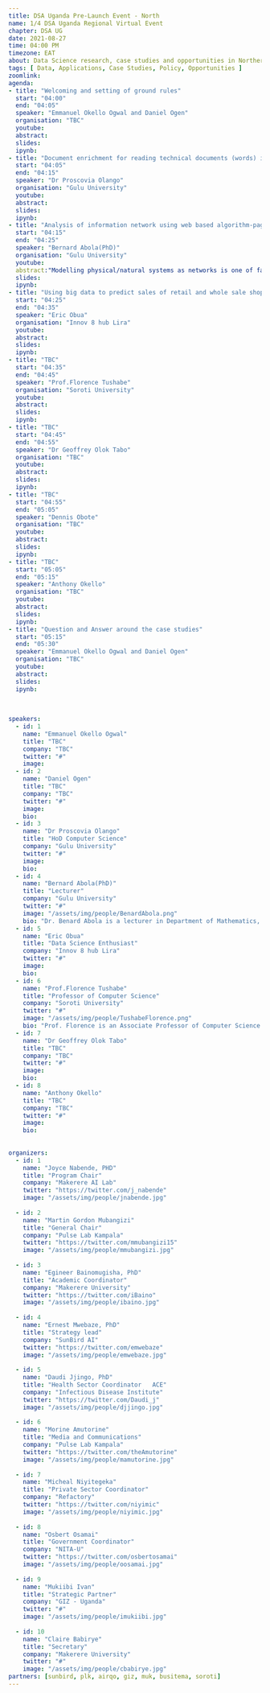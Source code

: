 ```yaml
---
title: DSA Uganda Pre-Launch Event - North
name: 1/4 DSA Uganda Regional Virtual Event
chapter: DSA UG
date: 2021-08-27
time: 04:00 PM
timezone: EAT
about: Data Science research, case studies and opportunities in Northern Uganda 🇺🇬
tags: [ Data, Applications, Case Studies, Policy, Opportunities ]
zoomlink:
agenda: 
- title: "Welcoming and setting of ground rules"
  start: "04:00"
  end: "04:05"
  speaker: "Emmanuel Okello Ogwal and Daniel Ogen" 
  organisation: "TBC"
  youtube:
  abstract:
  slides:
  ipynb:
- title: "Document enrichment for reading technical documents (words) in the medical field"
  start: "04:05"
  end: "04:15"
  speaker: "Dr Proscovia Olango"
  organisation: "Gulu University"
  youtube:
  abstract:
  slides: 
  ipynb:
- title: "Analysis of information network using web based algorithm-page rank."
  start: "04:15"
  end: "04:25"
  speaker: "Bernard Abola(PhD)"
  organisation: "Gulu University"
  youtube:
  abstract:"Modelling physical/natural systems as networks is one of fast-growing research areas in applied mathematics. These systems include: social, bio-stochastics, telecommunication, queuing, reliability systems and citation networks. Importantly, attributes (nodes) of such systems are usually millions or billions. In some instances, the attributes can be few but the system keep changing from time to time this dynamics phenomenon rather exist algorithms ineffective. Moreover, networks models are recognised as potential objects to filter information from such systems.  In fact, modelling physical or engineering systems as networks have greatly improved understanding of complex systems. <br>In this talk, the popular Markov models commonly used in ranking (PageRank) problems will be presented.   The focus will be on analysis of information Markov chain, where the phase spaces split into non-communicative groups of states. Recent analytical and numerical results will be given."
  slides: 
  ipynb:
- title: "Using big data to predict sales of retail and whole sale shops to predict consumers desires over time"
  start: "04:25"
  end: "04:35"
  speaker: "Eric Obua"
  organisation: "Innov 8 hub Lira"
  youtube:
  abstract:
  slides: 
  ipynb:
- title: "TBC"
  start: "04:35"
  end: "04:45"
  speaker: "Prof.Florence Tushabe"
  organisation: "Soroti University"
  youtube:
  abstract:
  slides: 
  ipynb:
- title: "TBC"
  start: "04:45"
  end: "04:55"
  speaker: "Dr Geoffrey Olok Tabo"
  organisation: "TBC"
  youtube:
  abstract:
  slides: 
  ipynb:
- title: "TBC"
  start: "04:55"
  end: "05:05"
  speaker: "Dennis Obote"
  organisation: "TBC"
  youtube:
  abstract:
  slides: 
  ipynb:
- title: "TBC"
  start: "05:05"
  end: "05:15"
  speaker: "Anthony Okello"
  organisation: "TBC"
  youtube:
  abstract:
  slides: 
  ipynb:
- title: "Question and Answer around the case studies"
  start: "05:15"
  end: "05:30"
  speaker: "Emmanuel Okello Ogwal and Daniel Ogen" 
  organisation: "TBC"
  youtube:
  abstract:
  slides:
  ipynb:
  
  
  
speakers: 
  - id: 1
    name: "Emmanuel Okello Ogwal"
    title: "TBC"
    company: "TBC"
    twitter: "#"
    image: 
  - id: 2
    name: "Daniel Ogen"
    title: "TBC"
    company: "TBC"
    twitter: "#"
    image: 
    bio: 
  - id: 3
    name: "Dr Proscovia Olango"
    title: "HoD Computer Science"
    company: "Gulu University"
    twitter: "#"
    image: 
    bio: 
  - id: 4
    name: "Bernard Abola(PhD)"
    title: "Lecturer"
    company: "Gulu University"
    twitter: "#"
    image: "/assets/img/people/BenardAbola.png"
    bio: "Dr. Benard Abola is a lecturer in Department of Mathematics, Faculty of Science, Gulu University. Highly interested in applications of probability, statistics and machine learning for industries. Furthermore, he has done researched in developing algorithms for analysis of information networks. Currently, a member of Applied Probability Theory of Eastern Africa (APREA) Research Group."
  - id: 5
    name: "Eric Obua"
    title: "Data Science Enthusiast"
    company: "Innov 8 hub Lira"
    twitter: "#"
    image: 
    bio: 
  - id: 6
    name: "Prof.Florence Tushabe"
    title: "Professor of Computer Science"
    company: "Soroti University"
    twitter: "#"
    image: "/assets/img/people/TushabeFlorence.png"
    bio: "Prof. Florence is an Associate Professor of Computer Science based at Soroti University. She is the Principal Investigator of a project that intelligently recognises afflatoxins in grain. She started her interesting research in machine learning from 2007 while undertaking her PhD studies, where she applied ML/DS within image based retrieval and for the recognition of traffic lights and recognition of every day common objects from a 20,000 image database. Prof. Florence studied at the University of Groningen in the Netherlands, Makerere University and the University of Dar es salaam in Tanzania."
  - id: 7
    name: "Dr Geoffrey Olok Tabo"
    title: "TBC"
    company: "TBC"
    twitter: "#"
    image: 
    bio: 
  - id: 8
    name: "Anthony Okello"
    title: "TBC"
    company: "TBC"
    twitter: "#"
    image:  
    bio: 
  
  
organizers: 
  - id: 1
    name: "Joyce Nabende, PHD"
    title: "Program Chair"
    company: "Makerere AI Lab"
    twitter: "https://twitter.com/j_nabende"
    image: "/assets/img/people/jnabende.jpg"
   
  - id: 2
    name: "Martin Gordon Mubangizi"
    title: "General Chair"
    company: "Pulse Lab Kampala"
    twitter: "https://twitter.com/mmubangizi15"
    image: "/assets/img/people/mmubangizi.jpg"
   
  - id: 3
    name: "Egineer Bainomugisha, PhD"
    title: "Academic Coordinator"
    company: "Makerere University"
    twitter: "https://twitter.com/iBaino"
    image: "/assets/img/people/ibaino.jpg"
   
  - id: 4
    name: "Ernest Mwebaze, PhD"
    title: "Strategy lead"
    company: "SunBird AI"
    twitter: "https://twitter.com/emwebaze"
    image: "/assets/img/people/emwebaze.jpg"
    
  - id: 5
    name: "Daudi Jjingo, PhD"
    title: "Health Sector Coordinator	ACE"
    company: "Infectious Disease Institute"
    twitter: "https://twitter.com/Daudi_j"
    image: "/assets/img/people/djjingo.jpg"
    
  - id: 6
    name: "Morine Amutorine"
    title: "Media and Communications"
    company: "Pulse Lab Kampala"
    twitter: "https://twitter.com/theAmutorine"
    image: "/assets/img/people/mamutorine.jpg"
    
  - id: 7
    name: "Micheal Niyitegeka"
    title: "Private Sector Coordinator"
    company: "Refactory"
    twitter: "https://twitter.com/niyimic"
    image: "/assets/img/people/niyimic.jpg"
    
  - id: 8
    name: "Osbert Osamai"
    title: "Government Coordinator"
    company: "NITA-U"
    twitter: "https://twitter.com/osbertosamai"
    image: "/assets/img/people/oosamai.jpg"
    
  - id: 9
    name: "Mukiibi Ivan"
    title: "Strategic Partner"
    company: "GIZ - Uganda"
    twitter: "#"
    image: "/assets/img/people/imukiibi.jpg"
    
  - id: 10
    name: "Claire Babirye"
    title: "Secretary"
    company: "Makerere University"
    twitter: "#"
    image: "/assets/img/people/cbabirye.jpg"
partners: [sunbird, plk, airqo, giz, muk, busitema, soroti]
---
```


